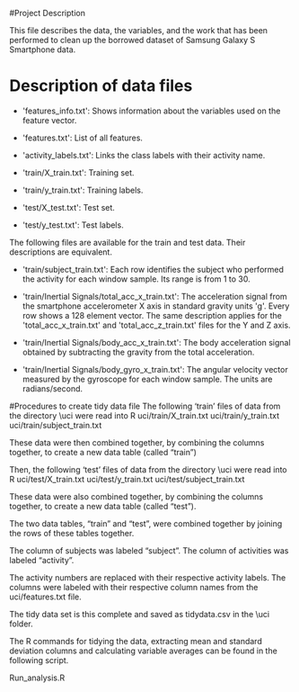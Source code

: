 #Project Description

This file describes the data, the variables, and the work that has been performed to clean up the borrowed dataset of Samsung Galaxy S Smartphone data.


Description of data files
=========================

- 'features_info.txt': Shows information about the variables used on the feature vector.

- 'features.txt': List of all features.

- 'activity_labels.txt': Links the class labels with their activity name.

- 'train/X_train.txt': Training set.

- 'train/y_train.txt': Training labels.

- 'test/X_test.txt': Test set.

- 'test/y_test.txt': Test labels.

The following files are available for the train and test data. Their descriptions are equivalent.

- 'train/subject_train.txt': Each row identifies the subject who performed the activity for each window sample. Its range is from 1 to 30.

- 'train/Inertial Signals/total_acc_x_train.txt': The acceleration signal from the smartphone accelerometer X axis in standard gravity units 'g'. Every row shows a 128 element vector. The same description applies for the 'total_acc_x_train.txt' and 'total_acc_z_train.txt' files for the Y and Z axis.

- 'train/Inertial Signals/body_acc_x_train.txt': The body acceleration signal obtained by subtracting the gravity from the total acceleration.

- 'train/Inertial Signals/body_gyro_x_train.txt': The angular velocity vector measured by the gyroscope for each window sample. The units are radians/second.


#Procedures to create tidy data file
The following ‘train’ files of data from the directory \uci were read into R uci/train/X_train.txt uci/train/y_train.txt uci/train/subject_train.txt

These data were then combined together, by combining the columns together, to create a new data table (called “train”)

Then, the following ‘test’ files of data from the directory \uci were read into R uci/test/X_train.txt uci/test/y_train.txt uci/test/subject_train.txt

These data were also combined together, by combining the columns together, to create a new data table (called “test”).

The two data tables, “train” and “test”, were combined together by joining the rows of these tables together.

The column of subjects was labeled “subject”. The column of activities was labeled “activity”.

The activity numbers are replaced with their respective activity labels. The columns were labeled with their respective column names from the uci/features.txt file.

The tidy data set is this complete and saved as tidydata.csv in the \uci folder.

The R commands for tidying the data, extracting mean and standard deviation columns and calculating variable averages can be found in the following script.

Run_analysis.R
